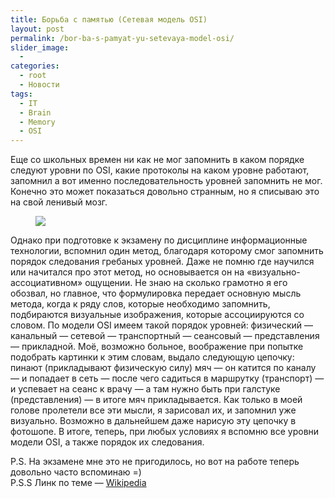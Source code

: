 ```yaml
---
title: Борьба с памятью (Сетевая модель OSI)
layout: post
permalink: /bor-ba-s-pamyat-yu-setevaya-model-osi/
slider_image:
  -
categories:
  - root
  - Новости
tags:
  - IT
  - Brain
  - Memory
  - OSI
---
```


Еще со школьных времен ни как не мог запомнить в каком порядке следуют уровни по OSI, какие протоколы на каком уровне работают, запомнил а вот именно последовательность уровней запомнить не мог. Конечно это может показаться довольно странным, но я списываю это на свой ленивый мозг.

<figure>
  <a href="http://res.cloudinary.com/doam-ru/image/upload/v1409069994/5838_gnt7fp.jpg"><img src="http://res.cloudinary.com/doam-ru/image/upload/v1409069994/5838_gnt7fp.jpg"></a>
</figure>

Однако при подготовке к экзамену по дисциплине информационные технологии, вспомнил один метод, благодаря которому смог запомнить порядок следования гребаных уровней. Даже не помню где научился или начитался про этот метод, но основывается он на &#171;визуально-ассоциативном&#187; ощущении. Не знаю на сколько грамотно я его обозвал, но главное, что формулировка передает основную мысль метода, когда к ряду слов, которые необходимо запомнить, подбираются визуальные изображения, которые ассоциируются со словом. По модели OSI имеем такой порядок уровней: физический &#8212; канальный &#8212; сетевой &#8212; транспортный &#8212; сеансовый &#8212; представления &#8212; прикладной. Моё, возможно больное, воображение при попытке подобрать картинки к этим словам, выдало следующую цепочку: пинают (прикладывают физическую силу) мяч &#8212; он катится по каналу &#8212; и попадает в сеть &#8212; после чего садиться в маршрутку (транспорт) &#8212; и успевает на сеанс к врачу &#8212; а там нужно быть при галстуке (представления) &#8212; в итоге мяч прикладывается. Как только в моей голове пролетели все эти мысли, я зарисовал их, и запомнил уже визуально. Возможно в дальнейшем даже нарисую эту цепочку в фотошопе. В итоге, теперь, при любых условиях я вспомню все уровни модели OSI, а также порядок их следования.
<div></div>
P.S. На экзамене мне это не пригодилось, но вот на работе теперь довольно часто вспоминаю =)
<div></div>
P.S.S Линк по теме &#8212; <a href="http://ru.wikipedia.org/wiki/Сетевая_модель_OSI" target="_BLANK"> Wikipedia </a>
